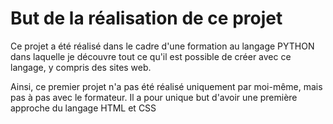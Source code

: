 # But de la réalisation de ce projet 

Ce projet a été réalisé dans le cadre d'une formation au langage PYTHON dans laquelle je découvre tout ce qu'il est possible de créer avec ce langage, y compris des sites
web.

Ainsi, ce premier projet n'a pas été réalisé uniquement par moi-même, mais pas à pas avec le formateur. Il a pour unique but d'avoir une première approche du langage HTML et CSS
